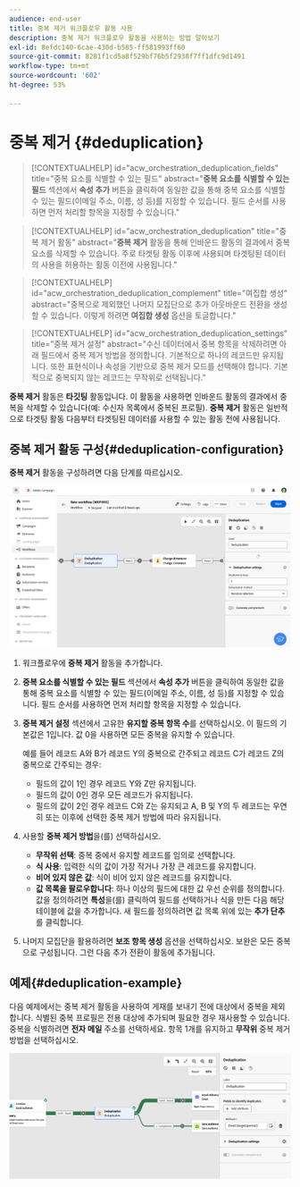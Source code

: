 ```yaml
---
audience: end-user
title: 중복 제거 워크플로우 활동 사용
description: 중복 제거 워크플로우 활동을 사용하는 방법 알아보기
exl-id: 8efdc140-6cae-430d-b585-ff581993ff60
source-git-commit: 8281f1cd5a8f529bf76b5f2938f7ff1dfc9d1491
workflow-type: tm+mt
source-wordcount: '602'
ht-degree: 53%

---
```


# 중복 제거 {#deduplication}

>[!CONTEXTUALHELP]
>id="acw_orchestration_deduplication_fields"
>title="중복 요소를 식별할 수 있는 필드"
>abstract="**중복 요소를 식별할 수 있는 필드** 섹션에서 **속성 추가** 버튼을 클릭하여 동일한 값을 통해 중복 요소를 식별할 수 있는 필드(이메일 주소, 이름, 성 등)를 지정할 수 있습니다. 필드 순서를 사용하면 먼저 처리할 항목을 지정할 수 있습니다."

>[!CONTEXTUALHELP]
>id="acw_orchestration_deduplication"
>title="중복 제거 활동"
>abstract="**중복 제거** 활동을 통해 인바운드 활동의 결과에서 중복 요소를 삭제할 수 있습니다. 주로 타겟팅 활동 이후에 사용되며 타겟팅된 데이터의 사용을 허용하는 활동 이전에 사용됩니다."

>[!CONTEXTUALHELP]
>id="acw_orchestration_deduplication_complement"
>title="여집합 생성"
>abstract="중복으로 제외했던 나머지 모집단으로 추가 아웃바운드 전환을 생성할 수 있습니다. 이렇게 하려면 **여집합 생성** 옵션을 토글합니다."

>[!CONTEXTUALHELP]
>id="acw_orchestration_deduplication_settings"
>title="중복 제거 설정"
>abstract="수신 데이터에서 중복 항목을 삭제하려면 아래 필드에서 중복 제거 방법을 정의합니다. 기본적으로 하나의 레코드만 유지됩니다. 또한 표현식이나 속성을 기반으로 중복 제거 모드를 선택해야 합니다. 기본적으로 중복되지 않는 레코드는 무작위로 선택됩니다."

**중복 제거** 활동은 **타깃팅** 활동입니다. 이 활동을 사용하면 인바운드 활동의 결과에서 중복을 삭제할 수 있습니다(예: 수신자 목록에서 중복된 프로필). **중복 제거** 활동은 일반적으로 타겟팅 활동 다음부터 타겟팅된 데이터를 사용할 수 있는 활동 전에 사용됩니다.

## 중복 제거 활동 구성{#deduplication-configuration}

**중복 제거** 활동을 구성하려면 다음 단계를 따르십시오.

![](../assets/workflow-deduplication.png)

1. 워크플로우에 **중복 제거** 활동을 추가합니다.

1. **중복 요소를 식별할 수 있는 필드** 섹션에서 **속성 추가** 버튼을 클릭하여 동일한 값을 통해 중복 요소를 식별할 수 있는 필드(이메일 주소, 이름, 성 등)를 지정할 수 있습니다. 필드 순서를 사용하면 먼저 처리할 항목을 지정할 수 있습니다.

1. **중복 제거 설정** 섹션에서 고유한 **유지할 중복 항목 수**&#x200B;를 선택하십시오. 이 필드의 기본값은 1입니다. 값 0을 사용하면 모든 중복을 유지할 수 있습니다.

   예를 들어 레코드 A와 B가 레코드 Y의 중복으로 간주되고 레코드 C가 레코드 Z의 중복으로 간주되는 경우:

   * 필드의 값이 1인 경우 레코드 Y와 Z만 유지됩니다.
   * 필드의 값이 0인 경우 모든 레코드가 유지됩니다.
   * 필드의 값이 2인 경우 레코드 C와 Z는 유지되고 A, B 및 Y의 두 레코드는 우연히 또는 이후에 선택한 중복 제거 방법에 따라 유지됩니다.

1. 사용할 **중복 제거 방법**&#x200B;을(를) 선택하십시오.

   * **무작위 선택**: 중복 중에서 유지할 레코드를 임의로 선택합니다.
   * **식 사용**: 입력한 식의 값이 가장 작거나 가장 큰 레코드를 유지합니다.
   * **비어 있지 않은 값**: 식이 비어 있지 않은 레코드를 유지합니다.
   * **값 목록을 팔로우합니다**: 하나 이상의 필드에 대한 값 우선 순위를 정의합니다. 값을 정의하려면 **특성**&#x200B;을(를) 클릭하여 필드를 선택하거나 식을 만든 다음 해당 테이블에 값을 추가합니다. 새 필드를 정의하려면 값 목록 위에 있는 **추가 단추**&#x200B;를 클릭합니다.

1. 나머지 모집단을 활용하려면 **보조 항목 생성** 옵션을 선택하십시오. 보완은 모든 중복으로 구성됩니다. 그런 다음 추가 전환이 활동에 추가됩니다.

## 예제{#deduplication-example}

다음 예제에서는 중복 제거 활동을 사용하여 게재를 보내기 전에 대상에서 중복을 제외합니다. 식별된 중복 프로필은 전용 대상에 추가되며 필요한 경우 재사용할 수 있습니다. 중복을 식별하려면 **전자 메일** 주소를 선택하세요. 항목 1개를 유지하고 **무작위** 중복 제거 방법을 선택하십시오.

![](../assets/workflow-deduplication-example.png)
